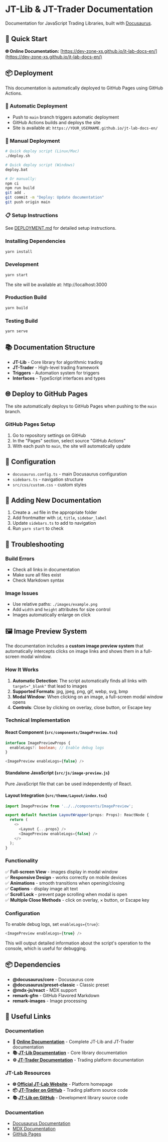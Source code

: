 # JT-Lib & JT-Trader Documentation

Documentation for JavaScript Trading Libraries, built with [Docusaurus](https://docusaurus.io/).

## 🚀 Quick Start

**🌐 Online Documentation:** [https://dev-zone-xs.github.io/jt-lab-docs-en/](https://dev-zone-xs.github.io/jt-lab-docs-en/)

## 📦 Deployment

This documentation is automatically deployed to GitHub Pages using GitHub Actions.

### 🚀 Automatic Deployment
- Push to `main` branch triggers automatic deployment
- GitHub Actions builds and deploys the site
- Site is available at: `https://YOUR_USERNAME.github.io/jt-lab-docs-en/`

### 🔧 Manual Deployment
```bash
# Quick deploy script (Linux/Mac)
./deploy.sh

# Quick deploy script (Windows)
deploy.bat

# Or manually:
npm ci
npm run build
git add .
git commit -m "Deploy: Update documentation"
git push origin main
```

### 📋 Setup Instructions
See [DEPLOYMENT.md](./DEPLOYMENT.md) for detailed setup instructions.

### Installing Dependencies
```bash
yarn install
```

### Development
```bash
yarn start
```
The site will be available at: http://localhost:3000

### Production Build
```bash
yarn build
```

### Testing Build
```bash
yarn serve
```

## 📚 Documentation Structure

- **JT-Lib** - Core library for algorithmic trading
- **JT-Trader** - High-level trading framework
- **Triggers** - Automation system for triggers
- **Interfaces** - TypeScript interfaces and types

## 🌐 Deploy to GitHub Pages

The site automatically deploys to GitHub Pages when pushing to the `main` branch.

### GitHub Pages Setup

1. Go to repository settings on GitHub
2. In the "Pages" section, select source "GitHub Actions"
3. With each push to `main`, the site will automatically update

## 🔧 Configuration

- `docusaurus.config.ts` - main Docusaurus configuration
- `sidebars.ts` - navigation structure
- `src/css/custom.css` - custom styles

## 📝 Adding New Documentation

1. Create a `.md` file in the appropriate folder
2. Add frontmatter with `id`, `title`, `sidebar_label`
3. Update `sidebars.ts` to add to navigation
4. Run `yarn start` to check

## 🐛 Troubleshooting

### Build Errors
- Check all links in documentation
- Make sure all files exist
- Check Markdown syntax

### Image Issues
- Use relative paths: `./images/example.png`
- Add `width` and `height` attributes for size control
- Images automatically enlarge on click

## 🖼️ Image Preview System

The documentation includes a **custom image preview system** that automatically intercepts clicks on image links and shows them in a full-screen modal window.

### How It Works

1. **Automatic Detection**: The script automatically finds all links with `target="_blank"` that lead to images
2. **Supported Formats**: jpg, jpeg, png, gif, webp, svg, bmp
3. **Modal Window**: When clicking on an image, a full-screen modal window opens
4. **Controls**: Close by clicking on overlay, close button, or Escape key

### Technical Implementation

#### React Component (`src/components/ImagePreview.tsx`)
```typescript
interface ImagePreviewProps {
  enableLogs?: boolean; // Enable debug logs
}

<ImagePreview enableLogs={false} />
```

#### Standalone JavaScript (`src/js/image-preview.js`)
Pure JavaScript file that can be used independently of React.

#### Layout Integration (`src/theme/Layout/index.tsx`)
```typescript
import ImagePreview from '../../components/ImagePreview';

export default function LayoutWrapper(props: Props): ReactNode {
  return (
    <>
      <Layout {...props} />
      <ImagePreview enableLogs={false} />
    </>
  );
}
```

### Functionality

✅ **Full-screen View** - images display in modal window  
✅ **Responsive Design** - works correctly on mobile devices  
✅ **Animations** - smooth transitions when opening/closing  
✅ **Captions** - display image alt text  
✅ **Scroll Lock** - prevent page scrolling when modal is open  
✅ **Multiple Close Methods** - click on overlay, × button, or Escape key  

### Configuration

To enable debug logs, set `enableLogs={true}`:

```typescript
<ImagePreview enableLogs={true} />
```

This will output detailed information about the script's operation to the console, which is useful for debugging.

## 📦 Dependencies

- **@docusaurus/core** - Docusaurus core
- **@docusaurus/preset-classic** - Classic preset
- **@mdx-js/react** - MDX support
- **remark-gfm** - GitHub Flavored Markdown
- **remark-images** - Image processing

## 🔗 Useful Links

### Documentation
- **📖 [Online Documentation](https://dev-zone-xs.github.io/jt-lab-docs-en/)** - Complete JT-Lib and JT-Trader documentation
- **📚 [JT-Lib Documentation](https://dev-zone-xs.github.io/jt-lab-docs-en/docs/jt-lib/)** - Core library documentation
- **⚙️ [JT-Trader Documentation](https://dev-zone-xs.github.io/jt-lab-docs-en/docs/jt-trader/)** - Trading platform documentation

### JT-Lab Resources
- **🌐 [Official JT-Lab Website](https://jt-lab.com)** - Platform homepage
- **📦 [JT-Trader on GitHub](https://github.com/jt-lab-com/jt-trader)** - Trading platform source code
- **📚 [JT-Lib on GitHub](https://github.com/jt-lab-com/jt-lib)** - Development library source code

### Documentation
- [Docusaurus Documentation](https://docusaurus.io/docs)
- [MDX Documentation](https://mdxjs.com/)
- [GitHub Pages](https://pages.github.com/)
